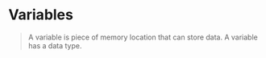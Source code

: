 # Variables
>A variable is piece of memory location that can store data. A variable has a data type.

